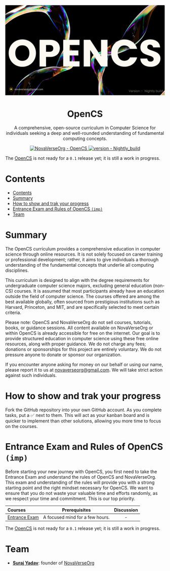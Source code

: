 
<div align="center" style="text-align: center">
<img src="./img/Opencs.png" alt="OpenCS logo"/>
<h1>OpenCS</h1>
<p>
A comprehensive, open-source curriculum in Computer Science for individuals seeking a deep and well-rounded understanding of fundamental computing concepts.
</p>
<p>

  <a href="https://github.com/NovaVerseOrg/Hackerearth-Practice-Problems/">
    <img alt="NovaVerseOrg - OpenCS" src="https://img.shields.io/badge/NovaVerseOrg- OpenCS-blue.svg"
  >
      <img alt="version - Nightly_build" src="https://img.shields.io/badge/version-Nightly_build-green.svg"
  >
  </a>

</p>

</div>

The [OpenCS](https://github.com/NovaVerseOrg/OpenCS) is not ready for a `0.1` release yet; it is still a work in progress.


# Contents

- [Contents](#contents)
- [Summary](#summary)
- [How to show and trak your progress](#how-to-show-and-trak-your-progress)
- [Entrance Exam and Rules of OpenCS `(imp)`](#entrance-exam-and-rules-of-opencs-imp)
- [Team](#team)

# Summary

The OpenCS curriculum provides a comprehensive education in computer science through online resources. It is not solely focused on career training or professional development; rather, it aims to give individuals a thorough understanding of the fundamental concepts that underlie all computing disciplines.


This curriculum is designed to align with the degree requirements for undergraduate computer science majors, excluding general education (non-CS) courses. It is assumed that most participants already have an education outside the field of computer science. The courses offered are among the best available globally, often sourced from prestigious institutions such as Harvard, Princeton, and MIT, and are specifically selected to meet certain criteria.



Please note: OpenCS and NovaVerseOrg do not sell courses, tutorials, books, or guidance sessions. All content available on NovaVerseOrg or within OpenCS is already accessible for free on the internet. Our goal is to provide structured education in computer science using these free online resources, along with proper guidance. We do not charge any fees; donations or sponsorships for this project are entirely voluntary. We do not pressure anyone to donate or sponsor our organization.



If you encounter anyone asking for money on our behalf or using our name, please report it to us at novaverseorg@gmail.com. We will take strict action against such individuals.

# How to show and trak your progress
Fork the GitHub repository into your own GitHub account. As you complete tasks, put a ✅ next to them. This will act as your kanban board and is quicker to implement than other solutions, allowing you more time to focus on the courses.

# Entrance Exam and Rules of OpenCS `(imp)`
Before starting your new journey with OpenCS, you first need to take the Entrance Exam and understand the rules of OpenCS and NovaVerseOrg. This exam and understanding of the rules will provide you with a strong starting point and the right mindset necessary for OpenCS. We want to ensure that you do not waste your valuable time and efforts randomly, as we respect your time and commitment. This is our top priority.

<!-- TODO Add Discussion URL  -->
Courses  | Prerequisites | Discussion
:-- | :--: | :--:
[Entrance Exam]() |  A focused mind for a few hours. | -


The [OpenCS](https://github.com/NovaVerseOrg/OpenCS) is not ready for a `0.1` release yet; it is still a work in progress.

# Team

* **[Suraj Yadav](https://github.com/Computer-Scientist-01)**: founder of [NovaVerseOrg](https://github.com/NovaVerseOrg)